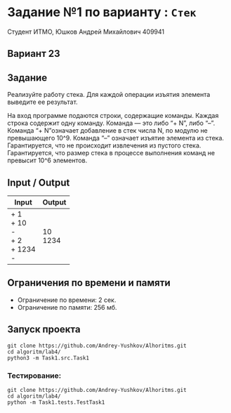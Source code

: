 # Задание №1 по варианту  : `Стек`

Студент ИТМО,  Юшков Андрей Михайлович  409941

## Вариант 23

## Задание 
Реализуйте работу стека. Для каждой операции изъятия элемента выведите ее
результат.

На вход программе подаются строки, содержащие команды. Каждая строка содержит одну команду. Команда — это либо “+ N”, либо “–”. Команда “+ N”означает добавление в стек числа N, по модулю не превышающего 10^9. Команда “–” означает изъятие элемента из стека. Гарантируется, что не происходит
извлечения из пустого стека. Гарантируется, что размер стека в процессе выполнения команд не превысит 10^6 элементов.
 
## Input / Output 

| Input                                       | Output      |
|---------------------------------------------|-------------|
| + 1<br/>+ 10<br/>-<br/>+ 2<br/>+ 1234<br/>- | 10<br/>1234 |


## Ограничения по времени и памяти

- Ограничение по времени: 2 сек.
- Ограничение по памяти: 256 мб.

## Запуск проекта

`git clone https://github.com/Andrey-Yushkov/Alhoritms.git`   
`cd algoritm/lab4/`  
`python3 -m Task1.src.Task1`   
   
### Тестирование:   
   
`git clone https://github.com/Andrey-Yushkov/Alhoritms.git`   
`cd algoritm/lab4/`  
`python -m Task1.tests.TestTask1`  
